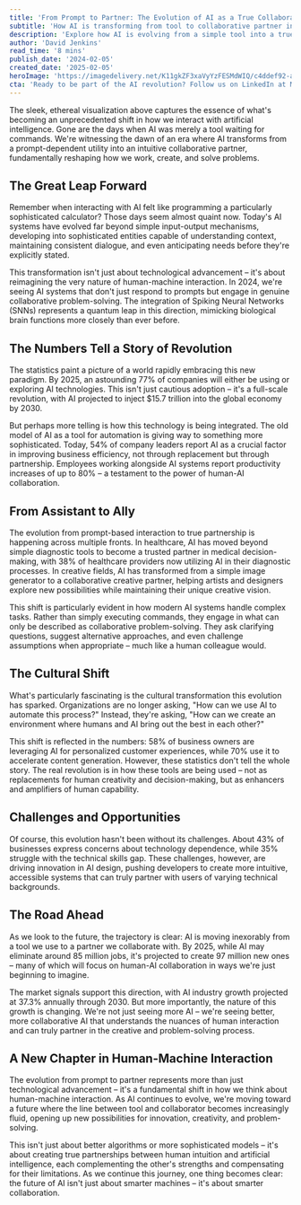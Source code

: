 ```yaml
---
title: 'From Prompt to Partner: The Evolution of AI as a True Collaborative Force'
subtitle: 'How AI is transforming from tool to collaborative partner in 2024'
description: 'Explore how AI is evolving from a simple tool into a true collaborative partner, transforming industries and redefining human-machine interaction. With 77% of companies embracing AI by 2025 and productivity increases of up to 80% reported, this revolution is reshaping how we work, create, and solve problems.'
author: 'David Jenkins'
read_time: '8 mins'
publish_date: '2024-02-05'
created_date: '2025-02-05'
heroImage: 'https://imagedelivery.net/K11gkZF3xaVyYzFESMdWIQ/c4ddef92-a8a3-44b7-3c77-f2aca9c5f600/full'
cta: 'Ready to be part of the AI revolution? Follow us on LinkedIn at MagickAI for cutting-edge insights into the future of human-AI collaboration.'
---
```


The sleek, ethereal visualization above captures the essence of what's becoming an unprecedented shift in how we interact with artificial intelligence. Gone are the days when AI was merely a tool waiting for commands. We're witnessing the dawn of an era where AI transforms from a prompt-dependent utility into an intuitive collaborative partner, fundamentally reshaping how we work, create, and solve problems.

## The Great Leap Forward

Remember when interacting with AI felt like programming a particularly sophisticated calculator? Those days seem almost quaint now. Today's AI systems have evolved far beyond simple input-output mechanisms, developing into sophisticated entities capable of understanding context, maintaining consistent dialogue, and even anticipating needs before they're explicitly stated.

This transformation isn't just about technological advancement – it's about reimagining the very nature of human-machine interaction. In 2024, we're seeing AI systems that don't just respond to prompts but engage in genuine collaborative problem-solving. The integration of Spiking Neural Networks (SNNs) represents a quantum leap in this direction, mimicking biological brain functions more closely than ever before.

## The Numbers Tell a Story of Revolution

The statistics paint a picture of a world rapidly embracing this new paradigm. By 2025, an astounding 77% of companies will either be using or exploring AI technologies. This isn't just cautious adoption – it's a full-scale revolution, with AI projected to inject $15.7 trillion into the global economy by 2030.

But perhaps more telling is how this technology is being integrated. The old model of AI as a tool for automation is giving way to something more sophisticated. Today, 54% of company leaders report AI as a crucial factor in improving business efficiency, not through replacement but through partnership. Employees working alongside AI systems report productivity increases of up to 80% – a testament to the power of human-AI collaboration.

## From Assistant to Ally

The evolution from prompt-based interaction to true partnership is happening across multiple fronts. In healthcare, AI has moved beyond simple diagnostic tools to become a trusted partner in medical decision-making, with 38% of healthcare providers now utilizing AI in their diagnostic processes. In creative fields, AI has transformed from a simple image generator to a collaborative creative partner, helping artists and designers explore new possibilities while maintaining their unique creative vision.

This shift is particularly evident in how modern AI systems handle complex tasks. Rather than simply executing commands, they engage in what can only be described as collaborative problem-solving. They ask clarifying questions, suggest alternative approaches, and even challenge assumptions when appropriate – much like a human colleague would.

## The Cultural Shift

What's particularly fascinating is the cultural transformation this evolution has sparked. Organizations are no longer asking, "How can we use AI to automate this process?" Instead, they're asking, "How can we create an environment where humans and AI bring out the best in each other?"

This shift is reflected in the numbers: 58% of business owners are leveraging AI for personalized customer experiences, while 70% use it to accelerate content generation. However, these statistics don't tell the whole story. The real revolution is in how these tools are being used – not as replacements for human creativity and decision-making, but as enhancers and amplifiers of human capability.

## Challenges and Opportunities

Of course, this evolution hasn't been without its challenges. About 43% of businesses express concerns about technology dependence, while 35% struggle with the technical skills gap. These challenges, however, are driving innovation in AI design, pushing developers to create more intuitive, accessible systems that can truly partner with users of varying technical backgrounds.

## The Road Ahead

As we look to the future, the trajectory is clear: AI is moving inexorably from a tool we use to a partner we collaborate with. By 2025, while AI may eliminate around 85 million jobs, it's projected to create 97 million new ones – many of which will focus on human-AI collaboration in ways we're just beginning to imagine.

The market signals support this direction, with AI industry growth projected at 37.3% annually through 2030. But more importantly, the nature of this growth is changing. We're not just seeing more AI – we're seeing better, more collaborative AI that understands the nuances of human interaction and can truly partner in the creative and problem-solving process.

## A New Chapter in Human-Machine Interaction

The evolution from prompt to partner represents more than just technological advancement – it's a fundamental shift in how we think about human-machine interaction. As AI continues to evolve, we're moving toward a future where the line between tool and collaborator becomes increasingly fluid, opening up new possibilities for innovation, creativity, and problem-solving.

This isn't just about better algorithms or more sophisticated models – it's about creating true partnerships between human intuition and artificial intelligence, each complementing the other's strengths and compensating for their limitations. As we continue this journey, one thing becomes clear: the future of AI isn't just about smarter machines – it's about smarter collaboration.